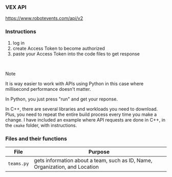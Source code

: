 ### VEX API
https://www.robotevents.com/api/v2


### Instructions
1. log in
2. create Access Token to become authorized
3. paste your Access Token into the code files to get response

<br>

> [!Note]
> It is way easier to work with APIs using Python in this case where millisecond performance doesn't matter.
>
> In Python, you just press "run" and get your reponse.
>
> In C++, there are several libraries and workloads you need to download. Plus, you need to repeat the entire build process every time you make a change.
> I have included an example where API requests are done in C++, in the `cmake` folder, with instructions.
> 


### Files and their functions
| File | Purpose |
|------|---------|
| `teams.py` |gets information about a team, such as ID, Name, Organization, and Location|
